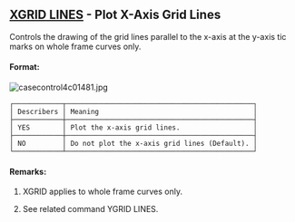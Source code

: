 ## [XGRID LINES](https://nexus.hexagon.com/documentationcenter/bundle/MSC_Nastran_2022.4/page/Nastran_Combined_Book/qrg/casecontrol4c/TOC.XGRID.LINES.xhtml) - Plot X-Axis Grid Lines

Controls the drawing of the grid lines parallel to the x-axis at the y-axis tic marks on whole frame curves only.

#### Format:

![casecontrol4c01481.jpg](https://help-be.hexagonmi.com/bundle/MSC_Nastran_2022.4/page/Nastran_Combined_Book/qrg/casecontrol4c/../../../assets/casecontrol4c01481.jpg?_LANG=enus)

```text
┌────────────┬──────────────────────────────────────────────┐
│ Describers │ Meaning                                      │
├────────────┼──────────────────────────────────────────────┤
│ YES        │ Plot the x-axis grid lines.                  │
├────────────┼──────────────────────────────────────────────┤
│ NO         │ Do not plot the x-axis grid lines (Default). │
└────────────┴──────────────────────────────────────────────┘
```
#### Remarks:

1. XGRID applies to whole frame curves only.

2. See related command YGRID LINES.

